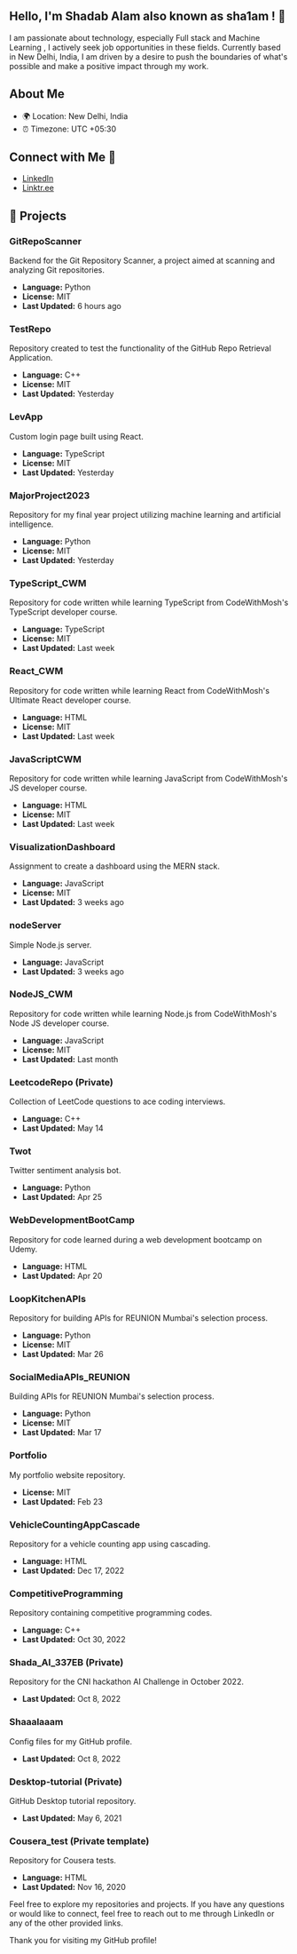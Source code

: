 
## Hello, I'm Shadab Alam also known as sha1am ! 👋

I am passionate about technology, especially Full stack and Machine Learning , I actively seek job opportunities in these fields. Currently based in New Delhi, India, I am driven by a desire to push the boundaries of what's possible and make a positive impact through my work.

## About Me

- 🌍 Location: New Delhi, India
- ⏰ Timezone: UTC +05:30

## Connect with Me 🤝

- [LinkedIn](https://www.linkedin.com/in/sha1am)
- [Linktr.ee](https://linktr.ee/sha1am)

## 💼 Projects

### GitRepoScanner
Backend for the Git Repository Scanner, a project aimed at scanning and analyzing Git repositories.

- **Language:** Python
- **License:** MIT
- **Last Updated:** 6 hours ago

### TestRepo
Repository created to test the functionality of the GitHub Repo Retrieval Application.

- **Language:** C++
- **License:** MIT
- **Last Updated:** Yesterday

### LevApp
Custom login page built using React.

- **Language:** TypeScript
- **License:** MIT
- **Last Updated:** Yesterday

### MajorProject2023
Repository for my final year project utilizing machine learning and artificial intelligence.

- **Language:** Python
- **License:** MIT
- **Last Updated:** Yesterday

### TypeScript_CWM
Repository for code written while learning TypeScript from CodeWithMosh's TypeScript developer course.

- **Language:** TypeScript
- **License:** MIT
- **Last Updated:** Last week

### React_CWM
Repository for code written while learning React from CodeWithMosh's Ultimate React developer course.

- **Language:** HTML
- **License:** MIT
- **Last Updated:** Last week

### JavaScriptCWM
Repository for code written while learning JavaScript from CodeWithMosh's JS developer course.

- **Language:** HTML
- **License:** MIT
- **Last Updated:** Last week

### VisualizationDashboard
Assignment to create a dashboard using the MERN stack.

- **Language:** JavaScript
- **License:** MIT
- **Last Updated:** 3 weeks ago

### nodeServer
Simple Node.js server.

- **Language:** JavaScript
- **Last Updated:** 3 weeks ago

### NodeJS_CWM
Repository for code written while learning Node.js from CodeWithMosh's Node JS developer course.

- **Language:** JavaScript
- **License:** MIT
- **Last Updated:** Last month

### LeetcodeRepo (Private)
Collection of LeetCode questions to ace coding interviews.

- **Language:** C++
- **Last Updated:** May 14

### Twot
Twitter sentiment analysis bot.

- **Language:** Python
- **Last Updated:** Apr 25

### WebDevelopmentBootCamp
Repository for code learned during a web development bootcamp on Udemy.

- **Language:** HTML
- **Last Updated:** Apr 20

### LoopKitchenAPIs
Repository for building APIs for REUNION Mumbai's selection process.

- **Language:** Python
- **License:** MIT
- **Last Updated:** Mar 26

### SocialMediaAPIs_REUNION
Building APIs for REUNION Mumbai's selection process.

- **Language:** Python
- **License:** MIT
- **Last Updated:** Mar 17

### Portfolio
My portfolio website repository.

- **License:** MIT
- **Last Updated:** Feb 23

### VehicleCountingAppCascade
Repository for a vehicle counting app using cascading.

- **Language:** HTML
- **Last Updated:** Dec 17, 2022

### CompetitiveProgramming
Repository containing competitive programming codes.

- **Language:** C++
- **Last Updated:** Oct 30, 2022

### Shada_AI_337EB (Private)
Repository for the CNI hackathon AI Challenge in October 2022.

- **Last Updated:** Oct 8, 2022

### Shaaalaaam
Config files for my GitHub profile.

- **Last Updated:** Oct 8, 2022

### Desktop-tutorial (Private)
GitHub Desktop tutorial repository.

- **Last Updated:** May 6, 2021

### Cousera_test (Private template)
Repository for Cousera tests.

- **Language:** HTML
- **Last Updated:** Nov 16, 2020

Feel free to explore my repositories and projects. If you have any questions or would like to connect, feel free to reach out to me through LinkedIn or any of the other provided links.

Thank you for visiting my GitHub profile!
